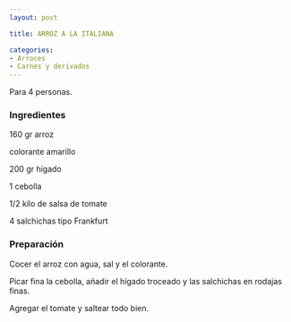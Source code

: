 ```yaml
---
layout: post

title: ARROZ A LA ITALIANA

categories:
- Arroces
- Carnes y derivados
---
```

Para 4 personas.

<h3>Ingredientes</h3>

160 gr arroz

colorante amarillo

200 gr hígado

1 cebolla

1/2 kilo de salsa de tomate

4 salchichas tipo Frankfurt

<h3>Preparación</h3>

Cocer el arroz con agua, sal y el colorante.

Picar fina la cebolla, añadir el hígado troceado y las salchichas en rodajas finas.

Agregar el tomate y saltear todo bien.